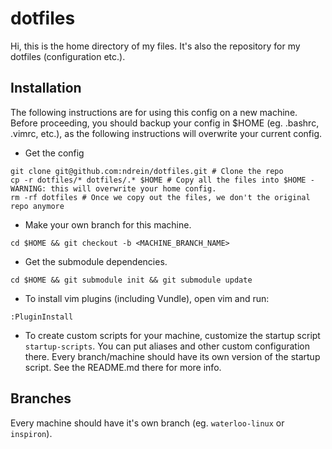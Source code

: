 # dotfiles

Hi, this is the home directory of my files.  It's also the repository for my dotfiles (configuration etc.).

## Installation

The following instructions are for using this config on a new machine.  Before proceeding, you should backup your config in $HOME (eg. .bashrc, .vimrc, etc.), as the following instructions will overwrite your current config.

*  Get the config
```shell
git clone git@github.com:ndrein/dotfiles.git # Clone the repo
cp -r dotfiles/* dotfiles/.* $HOME # Copy all the files into $HOME - WARNING: this will overwrite your home config.
rm -rf dotfiles # Once we copy out the files, we don't the original repo anymore
```
* Make your own branch for this machine.
```shell
cd $HOME && git checkout -b <MACHINE_BRANCH_NAME>
```
*  Get the submodule dependencies.
```shell
cd $HOME && git submodule init && git submodule update
```
*  To install vim plugins (including Vundle), open vim and run:
```vim
:PluginInstall
```
*  To create custom scripts for your machine, customize the startup script `startup-scripts`.  You can put aliases and other custom configuration there. Every branch/machine should have its own version of the startup script.  See the README.md there for more info. 


## Branches

Every machine should have it's own branch (eg. `waterloo-linux` or `inspiron`).
